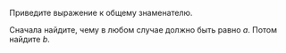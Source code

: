 Приведите выражение к общему знаменателю.

Сначала найдите, чему в любом случае должно быть равно $a$. Потом найдите $b$.